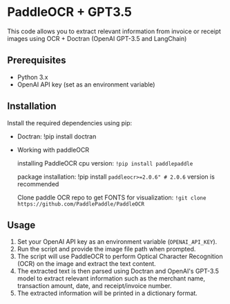 # PaddleOCR + GPT3.5
This code allows you to extract relevant information from invoice or receipt images using OCR + Doctran (OpenAI GPT-3.5 and LangChain)

## Prerequisites

- Python 3.x
- OpenAI API key (set as an environment variable)

## Installation

Install the required dependencies using pip:

- Doctran: !pip install doctran

- Working with paddleOCR
  
    installing PaddleOCR cpu version: `!pip install paddlepaddle`

    package installation: !pip install `paddleocr>=2.0.6" # 2.0.6` version is recommended

    Clone paddle OCR repo to get FONTS for visualization: `!git clone https://github.com/PaddlePaddle/PaddleOCR`

## Usage

1. Set your OpenAI API key as an environment variable (`OPENAI_API_KEY`).
2. Run the script and provide the image file path when prompted.
3. The script will use PaddleOCR to perform Optical Character Recognition (OCR) on the image and extract the text content.
4. The extracted text is then parsed using Doctran and OpenAI's GPT-3.5 model to extract relevant information such as the merchant name, transaction amount, date, and receipt/invoice number.
5. The extracted information will be printed in a dictionary format.
